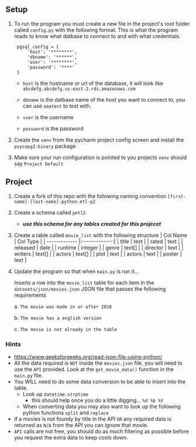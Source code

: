 ## Setup
   1. To run the program you must create a new file in the project's root folder called ```config.py``` with the following format.
   This is what the program reads to know what datbase to connect to and with what credentials.
      ```
       pgsql_config = {
           'host': '********',
           'dbname': '******',
           'user': '********',
           'password': '****'
       }
       ```
    
      - ```host``` is the hostname or url of the database, it will look like ```abcdefg.abcdefg.us-east-2.rds.amazonaws.com```

      - ```dbname``` is the datbase name of the host you want to connect to, you can use ```aaatest``` to test with.

      - ```user``` is the username

      - ```password``` is the password
   
   2. Create the ```venv``` from the pycharm project config screen and install the ```psycopg2-binary``` package
   3. Make sure your run configuration is pointed to you projects ```venv``` should say ```Project Default```
   
## Project
   1. Create a fork of this repo with the following naming convention ```[first-name]-[last-name]-python-etl-p2```
   2. Create a schema called ```petl2```
         - ___use this schema for any tables created for this projecet___
   4. Create a table called ```movie_list``` with the following structure
         | Col Name          | Col Type       |
         | ------------- |:-------------:|
         | title      | text |
         | rated      | text |
         | released      | date |
         | runtime      | integer |
         | genre      | text[] |
         | director      | text |
         | writers      | text[] |
         | actors      | text[] |
         | plot      | text |
         | actors      | text |
         | poster      | text |
         
   4. Update the program so that when ```main.py``` is run it...
      
      Inserts a row into the ```movie_list``` table for each item in the ```datasets/json/movies.json``` JSON file that passes the following requirements
      
         a. ```The movie was made in or after 2018```
         
         b. ```The movie has a english version```
         
         c. ```The movie is not already in the table```

   ### Hints
   - https://www.geeksforgeeks.org/read-json-file-using-python/
   - All the data required is ```NOT``` inside the ```movies.json``` file, you will need to use the ```API``` provided. Look at the ```get_movie_data()``` function in the ```main.py``` file.
   - You WILL need to do some data conversion to be able to insert into the table.
      - Look up ```datetime.strptime```
         - this should help once you do a little digging... ```%d %b %Y```
      - When converting data you may also want to look up the following python functions ```split``` and ```replace```
   - if a movies is not foundy by title in the API ```OR``` any required data is returned as ```N/A``` from the API you can ignore that movie.
   - ```API``` calls are not free, you should do as much filtering as possible before you request the extra data to keep costs down.
      
